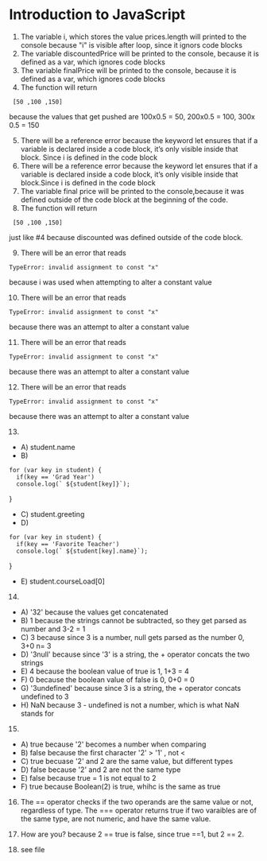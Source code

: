# Introduction to JavaScript
1. The variable i, which stores the value prices.length will printed to the console because "i" is visible after loop, since it ignors code blocks
2. The variable discountedPrice will be printed to the console, because it is defined as a var, which ignores code blocks
3. The variable finalPrice will be printed to the console, because it is defined as a var, which ignores code blocks
4. The function will return 
```
 [50 ,100 ,150]
```
because the values that get pushed are 100x0.5 = 50, 200x0.5 = 100, 300x 0.5 = 150

5. There will be a reference error because the keyword let ensures that if a variable is declared inside a code block, it’s only visible inside that block. Since i is defined in the code block
6. There will be a reference error because the keyword let ensures that if a variable is declared inside a code block, it’s only visible inside that block.Since i is defined in the code block
7. The variable final price will be printed to the console,because it was defined outside of the code block at the beginning of the code. 
8. The function will return 
```
 [50 ,100 ,150]
```
just like #4 because  discounted was defined outside of the code block. 

9. There will be an error that reads 

```
TypeError: invalid assignment to const "x"
```
because i was used when attempting to alter a constant value

10.  There will be an error that reads 

```
TypeError: invalid assignment to const "x"
```
because there was an attempt to alter a constant value

11.  There will be an error that reads 

```
TypeError: invalid assignment to const "x"
```
because there was an attempt to alter a constant value

12.  There will be an error that reads 

```
TypeError: invalid assignment to const "x"
```
because there was an attempt to alter a constant value

13.
- A) student.name
- B)
```
for (var key in student) {
  if(key == 'Grad Year')
  console.log(` ${student[key]}`);
  ```
}
- C) student.greeting
- D)
```
for (var key in student) {
  if(key == 'Favorite Teacher')
  console.log(` ${student[key].name}`);
  ```
     
}
- E) student.courseLoad[0]
14. 
- A) '32' because the values get concatenated
- B) 1 because the strings cannot be subtracted, so they get parsed as number and 3-2 = 1
- C) 3 because since 3 is a number, null gets parsed as the number 0, 3+0 n= 3
- D) '3null' because since '3' is a string, the + operator concats the two strings
- E) 4 because the boolean value of true is 1, 1+3 = 4
- F) 0 because the boolean value of false is 0, 0+0 = 0
- G) '3undefined' because since 3 is a string, the + operator concats undefined to 3
- H) NaN because 3 - undefined is not a number, which is what NaN stands for

15. 
- A) true because '2' becomes a number when comparing
- B) false because the first character '2' > '1' , not <
- C) true becuase '2' and 2 are the same value, but different types
- D) false because '2' and 2 are not the same type
- E) false because true = 1 is not equal to 2
- F) true because Boolean(2) is true, whihc is the same as true

16. The == operator checks if the two operands are the same value or not, regardless of type. The === operator returns true if two varaibles are of the same type, are not numeric, and have the same value.

17. How are you? because 2 == true is false, since true ==1, but 2 == 2.

18. see file


